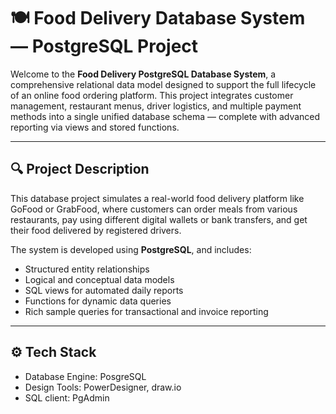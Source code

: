 # 🍽️ Food Delivery Database System — PostgreSQL Project

Welcome to the **Food Delivery PostgreSQL Database System**, a comprehensive relational data model designed to support the full lifecycle of an online food ordering platform. This project integrates customer management, restaurant menus, driver logistics, and multiple payment methods into a single unified database schema — complete with advanced reporting via views and stored functions.

---

## 🔍 Project Description

This database project simulates a real-world food delivery platform like GoFood or GrabFood, where customers can order meals from various restaurants, pay using different digital wallets or bank transfers, and get their food delivered by registered drivers.

The system is developed using **PostgreSQL**, and includes:
- Structured entity relationships
- Logical and conceptual data models
- SQL views for automated daily reports
- Functions for dynamic data queries
- Rich sample queries for transactional and invoice reporting

---

## ⚙️ Tech Stack
- Database Engine: PosgreSQL
- Design Tools:  PowerDesigner, draw.io
- SQL client: PgAdmin

